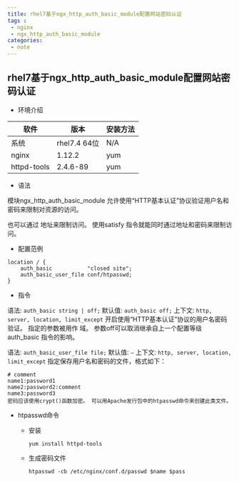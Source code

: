 ```yaml
---
title: rhel7基于ngx_http_auth_basic_module配置网站密码认证
tags :
 - nginx
 - ngx_http_auth_basic_module
categories:
 - note 
---
```


## rhel7基于ngx_http_auth_basic_module配置网站密码认证

* 环境介绍

软件|版本|安装方法
-|-|-
系统|rhel7.4 64位| N/A
nginx|1.12.2|yum
httpd-tools|2.4.6-89|yum

* 语法


模块ngx_http_auth_basic_module 允许使用“HTTP基本认证”协议验证用户名和密码来限制对资源的访问。

也可以通过 地址来限制访问。 使用satisfy 指令就能同时通过地址和密码来限制访问。

* 配置范例

```nginx
location / {
    auth_basic           "closed site";
    auth_basic_user_file conf/htpasswd;
}
```
* 指令

语法:	`auth_basic string | off;`
默认值:	`auth_basic off;`
上下文:	`http, server, location, limit_except`
开启使用“HTTP基本认证”协议的用户名密码验证。 指定的参数被用作 域。 参数off可以取消继承自上一个配置等级 auth_basic 指令的影响。

语法:	`auth_basic_user_file file;`
默认值:	`—`
上下文:	`http, server, location, limit_except`
指定保存用户名和密码的文件，格式如下：

 ```nginx
# comment
name1:password1
name2:password2:comment
name3:password3
密码应该使用crypt()函数加密。 可以用Apache发行包中的htpasswd命令来创建此类文件。
 ```

* htpasswd命令

  * 安装
    ```shell
    yum install httpd-tools
    ```
  * 生成密码文件
    ```shell
    htpasswd -cb /etc/nginx/conf.d/passwd $name $pass
    ```
